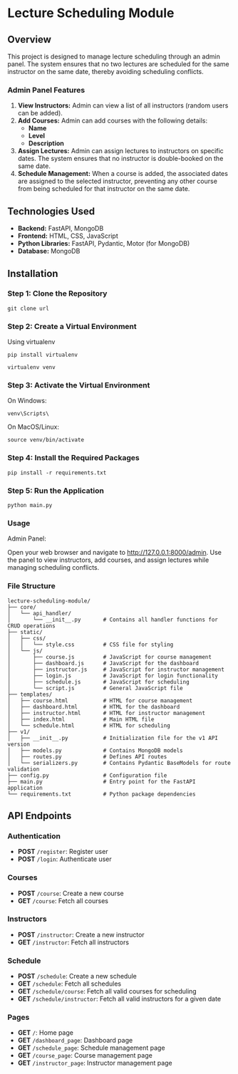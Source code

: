 # Lecture Scheduling Module

## Overview

This project is designed to manage lecture scheduling through an admin panel. The system ensures that no two lectures are scheduled for the same instructor on the same date, thereby avoiding scheduling conflicts. 

### Admin Panel Features

1. **View Instructors:** Admin can view a list of all instructors (random users can be added).
2. **Add Courses:** Admin can add courses with the following details:
   - **Name**
   - **Level**
   - **Description**
3. **Assign Lectures:** Admin can assign lectures to instructors on specific dates. The system ensures that no instructor is double-booked on the same date.
4. **Schedule Management:** When a course is added, the associated dates are assigned to the selected instructor, preventing any other course from being scheduled for that instructor on the same date.

## Technologies Used

- **Backend:** FastAPI, MongoDB
- **Frontend:** HTML, CSS, JavaScript
- **Python Libraries:** FastAPI, Pydantic, Motor (for MongoDB)
- **Database:** MongoDB

## Installation

### Step 1: Clone the Repository

```plaintext 
git clone url
```

### Step 2: Create a Virtual Environment
Using virtualenv


```plaintext 
pip install virtualenv
```


```plaintext 
virtualenv venv
```

### Step 3: Activate the Virtual Environment
On Windows:


```plaintext 
venv\Scripts\
```


On MacOS/Linux:


```plaintext
source venv/bin/activate
```

### Step 4: Install the Required Packages
```plaintext 
pip install -r requirements.txt
```
### Step 5: Run the Application
```
python main.py
```
### Usage
Admin Panel:

Open your web browser and navigate to http://127.0.0.1:8000/admin.
Use the panel to view instructors, add courses, and assign lectures while managing scheduling conflicts.

### File Structure
```plaintext
lecture-scheduling-module/
├── core/
│   └── api_handler/
│       └── __init__.py       # Contains all handler functions for CRUD operations
├── static/
│   ├── css/
│   │   └── style.css         # CSS file for styling
│   └── js/
│       ├── course.js         # JavaScript for course management
│       ├── dashboard.js      # JavaScript for the dashboard
│       ├── instructor.js     # JavaScript for instructor management
│       ├── login.js          # JavaScript for login functionality
│       ├── schedule.js       # JavaScript for scheduling
│       └── script.js         # General JavaScript file
├── templates/
│   ├── course.html           # HTML for course management
│   ├── dashboard.html        # HTML for the dashboard
│   ├── instructor.html       # HTML for instructor management
│   ├── index.html            # Main HTML file
│   └── schedule.html         # HTML for scheduling
├── v1/
│   ├── __init__.py           # Initialization file for the v1 API version
│   ├── models.py             # Contains MongoDB models
│   ├── routes.py             # Defines API routes
│   └── serializers.py        # Contains Pydantic BaseModels for route validation
├── config.py                 # Configuration file
├── main.py                   # Entry point for the FastAPI application
└── requirements.txt          # Python package dependencies
```
## API Endpoints

### Authentication
- **POST** `/register`: Register user
- **POST** `/login`: Authenticate user

### Courses
- **POST** `/course`: Create a new course
- **GET** `/course`: Fetch all courses

### Instructors
- **POST** `/instructor`: Create a new instructor
- **GET** `/instructor`: Fetch all instructors

### Schedule
- **POST** `/schedule`: Create a new schedule
- **GET** `/schedule`: Fetch all schedules
- **GET** `/schedule/course`: Fetch all valid courses for scheduling
- **GET** `/schedule/instructor`: Fetch all valid instructors for a given date

### Pages
- **GET** `/`: Home page
- **GET** `/dashboard_page`: Dashboard page
- **GET** `/schedule_page`: Schedule management page
- **GET** `/course_page`: Course management page
- **GET** `/instructor_page`: Instructor management page
